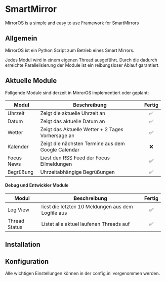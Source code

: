 # SmartMirror
MirrorOS is a simple and easy to use Framework for SmartMirrors


## Allgemein
MirrorOS ist ein Python Script zum Betrieb eines Smart Mirrors.

Jedes Modul wird in einem eigenen Thread ausgeführt. Durch die dadurch erreichte Parallelisierung der Module ist ein reibungsloser Ablauf garantiert.


## Aktuelle Module
Follgende Module sind derzeit in MirrorOS implementiert oder geplant:

|Modul|Beschreibung|Fertig|
|-----|------------|:----:|
|Uhrzeit|Zeigt die aktuelle Uhrzeit an|:white_check_mark:|
|Datum|Zeigt das aktuelle Datum an|:white_check_mark:|
|Wetter|Zeigt das Aktuelle Wetter + 2 Tages  Vorhersage an|:white_check_mark:|
|Kalender|Zeigt die nächsten Termine aus dem Google Calendar|:x:|
|Focus News|Liest den RSS Feed der Focus Eilmeldungen|:white_check_mark:|
|Begrüßung|Uhrzeitabhängige Begrüßungen|:white_check_mark:|

#### Debug und Entwickler Module
|Modul|Beschreibung|Fertig|
|-----|------------|:----:|
|Log View|liest die letzten 10 Meldungen aus dem Logfile aus|:white_check_mark:|
|Thread Status|Listet alle aktuel laufenen Threads auf|:white_check_mark:|


## Installation



## Konfiguration
Alle wichtigen Einstellungen können in der config.ini vorgenommen werden.
